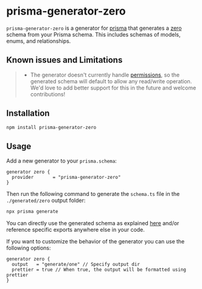 # prisma-generator-zero

`prisma-generator-zero` is a generator for [prisma](www.prisma.io) that generates a [zero](https://zero.rocicorp.dev/) schema from your Prisma schema. This includes schemas of models, enums, and relationships.

## Known issues and Limitations

> - The generator doesn't currently handle [permissions](https://zero.rocicorp.dev/docs/permissions), so the generated schema will default to allow any read/write operation. We'd love to add better support for this in the future and welcome contributions!

## Installation

```bash
npm install prisma-generator-zero
```

## Usage

Add a new generator to your `prisma.schema`:

```prisma
generator zero {
  provider       = "prisma-generator-zero"
}
```

Then run the following command to generate the `schema.ts` file in the `./generated/zero` output folder:

```sh
npx prisma generate
```

You can directly use the generated schema as explained [here](https://zero.rocicorp.dev/docs/zero-schema#building-the-zero-schema) and/or reference specific exports anywhere else in your code.

If you want to customize the behavior of the generator you can use the following options:

```prisma
generator zero {
  output   = "generate/one" // Specify output dir
  prettier = true // When true, the output will be formatted using prettier
}
```

